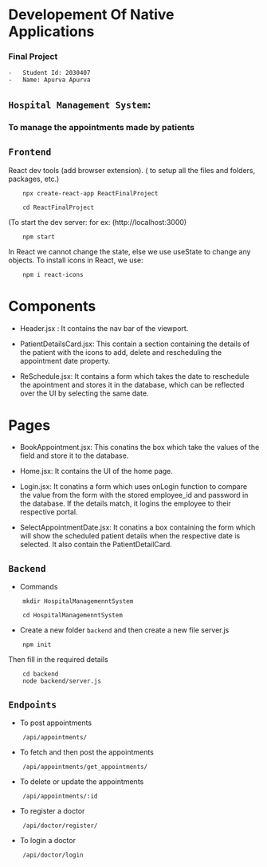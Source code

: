 # Developement Of Native Applications
### Final Project
    -   Student Id: 2030407
    -   Name: Apurva Apurva
## ```Hospital Management System```:
### To manage the appointments made by patients

## ```Frontend```

React dev tools (add browser extension).
( to setup all the files and folders, packages, etc.)
```
    npx create-react-app ReactFinalProject 
```
```
    cd ReactFinalProject
```
(To start the dev server: for ex: (http://localhost:3000)
```
    npm start 
```
In React we cannot change the state, else we use useState to change any objects.
To install icons in React, we use:
```
    npm i react-icons
```

# Components

- Header.jsx : It contains the nav bar of the viewport.

- PatientDetailsCard.jsx: This contain a section containing the details of the patient with the icons to add, delete and rescheduling the appointment date property.

- ReSchedule.jsx: It contains a form which takes the date to reschedule the apointment and stores it in the database, which can be reflected over the UI by selecting the same date.

# Pages

- BookAppointment.jsx: This conatins the box which take the values of the field and store it to the database.

- Home.jsx: It contains the UI of the home page.

- Login.jsx: It conatins a form which uses onLogin function to compare the value from the form with the stored employee_id and password in the database. If the details match, it logins the employee to their respective portal.

- SelectAppointmentDate.jsx: It conatins a box containing the form which will show the scheduled patient details when the respective date is selected. It also contain the PatientDetailCard.

## ```Backend```

- Commands
```
    mkdir HospitalManagemenntSystem
```
```
    cd HospitalManagemenntSystem
```
- Create a new folder ```backend``` and then create a new file server.js
```
    npm init
```
Then fill in the required details 
```
    cd backend
    node backend/server.js
```

## ```Endpoints```
- To post appointments
```
    /api/appointments/
```
- To fetch and then post the appointments
```
    /api/appointments/get_appointments/
```
- To delete or update the appointments
```
    /api/appointments/:id
```
- To register a doctor
```
    /api/doctor/register/
```
- To login a doctor
```
    /api/doctor/login
```











